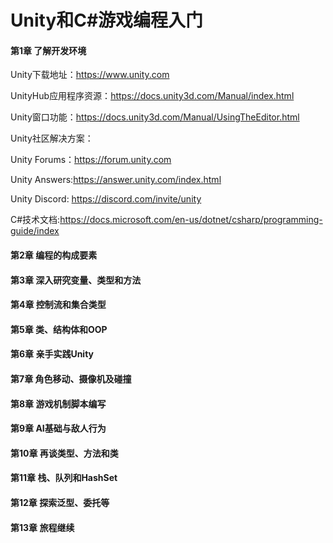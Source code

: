# Unity和C#游戏编程入门

#### 第1章 了解开发环境

Unity下载地址：https://www.unity.com

UnityHub应用程序资源：https://docs.unity3d.com/Manual/index.html

Unity窗口功能：https://docs.unity3d.com/Manual/UsingTheEditor.html

Unity社区解决方案：

Unity Forums：https://forum.unity.com

Unity Answers:https://answer.unity.com/index.html

Unity Discord: https://discord.com/invite/unity

C#技术文档:https://docs.microsoft.com/en-us/dotnet/csharp/programming-guide/index

#### 第2章 编程的构成要素

#### 第3章 深入研究变量、类型和方法

#### 第4章 控制流和集合类型

#### 第5章 类、结构体和OOP

#### 第6章 亲手实践Unity

#### 第7章 角色移动、摄像机及碰撞

#### 第8章 游戏机制脚本编写

#### 第9章 AI基础与敌人行为

#### 第10章 再谈类型、方法和类

#### 第11章 栈、队列和HashSet

#### 第12章 探索泛型、委托等

#### 第13章 旅程继续